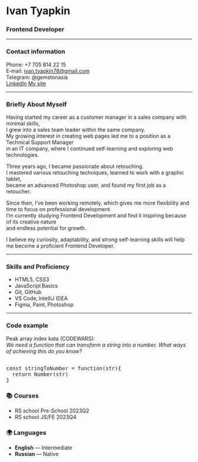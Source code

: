 # Ivan Tyapkin
### Frontend Developer

---

### Contact information
Phone: +7 705 814 22 15  
E‑mail: ivan.tyapkin78@gmail.com  
Telegram: @gemstonasia  
[LinkedIn]([https://www.linkedin.com](https://www.linkedin.com/in/ivan-tyapkin-29638425a/))  
[My site](https://myacorkol.github.io/gemstonasia/)

---

### Briefly About Myself

Having started my career as a customer manager in a sales company with minimal skills,  
I grew into a sales team leader within the same company.  
My growing interest in creating web pages led me to a position as a Technical Support Manager  
in an IT company, where I continued self-learning and exploring web technologies.

Three years ago, I became passionate about retouching.  
I mastered various retouching techniques, learned to work with a graphic tablet,  
became an advanced Photoshop user, and found my first job as a retoucher.

Since then, I’ve been working remotely, which gives me more flexibility and time to focus on professional development.  
I’m currently studying Frontend Development and find it inspiring because of its creative nature  
and endless potential for growth.

I believe my curiosity, adaptability, and strong self-learning skills will help me become a proficient Frontend Developer.

---

### Skills and Proficiency
* HTML5, CSS3
* JavaScript Basics
* Git, GitHub
* VS Code, IntelliJ IDEA
* Figma, Paint, Photoshop

---

### Code example
Peak array index kata (CODEWARS):  
*We need a function that can transform a string into a number. What ways of achieving this do you know?*

<pre> 
const stringToNumber = function(str){
  return Number(str)
}
</pre>

### 📚 Courses
- RS school Pre-School 2023Q2
- RS school JS/FE 2023Q4

### 🌍 Languages

- **English** — Intermediate
- **Russian** — Native  
